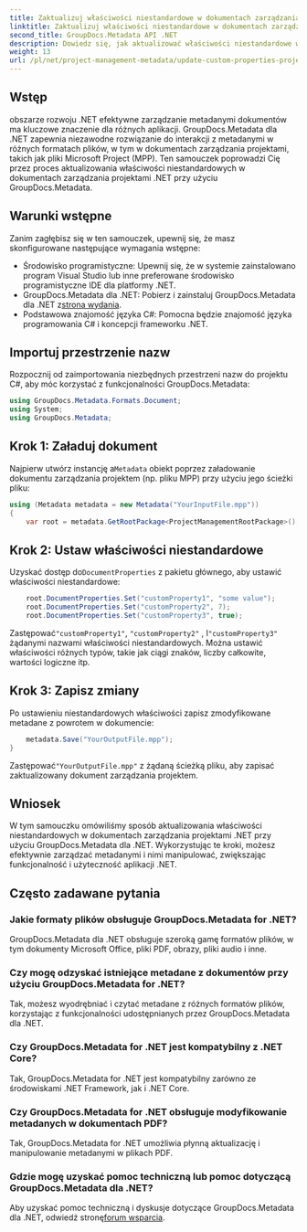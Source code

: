 ```yaml
---
title: Zaktualizuj właściwości niestandardowe w dokumentach zarządzania projektami .NET
linktitle: Zaktualizuj właściwości niestandardowe w dokumentach zarządzania projektami .NET
second_title: GroupDocs.Metadata API .NET
description: Dowiedz się, jak aktualizować właściwości niestandardowe w dokumentach zarządzania projektami .NET przy użyciu GroupDocs.Metadata dla .NET. Usprawnij zarządzanie metadanymi w swoich aplikacjach.
weight: 13
url: /pl/net/project-management-metadata/update-custom-properties-project-management-documents/
---
```

## Wstęp
obszarze rozwoju .NET efektywne zarządzanie metadanymi dokumentów ma kluczowe znaczenie dla różnych aplikacji. GroupDocs.Metadata dla .NET zapewnia niezawodne rozwiązanie do interakcji z metadanymi w różnych formatach plików, w tym w dokumentach zarządzania projektami, takich jak pliki Microsoft Project (MPP). Ten samouczek poprowadzi Cię przez proces aktualizowania właściwości niestandardowych w dokumentach zarządzania projektami .NET przy użyciu GroupDocs.Metadata.
## Warunki wstępne
Zanim zagłębisz się w ten samouczek, upewnij się, że masz skonfigurowane następujące wymagania wstępne:
- Środowisko programistyczne: Upewnij się, że w systemie zainstalowano program Visual Studio lub inne preferowane środowisko programistyczne IDE dla platformy .NET.
-  GroupDocs.Metadata dla .NET: Pobierz i zainstaluj GroupDocs.Metadata dla .NET z[strona wydania](https://releases.groupdocs.com/metadata/net/).
- Podstawowa znajomość języka C#: Pomocna będzie znajomość języka programowania C# i koncepcji frameworku .NET.

## Importuj przestrzenie nazw
Rozpocznij od zaimportowania niezbędnych przestrzeni nazw do projektu C#, aby móc korzystać z funkcjonalności GroupDocs.Metadata:
```csharp
using GroupDocs.Metadata.Formats.Document;
using System;
using GroupDocs.Metadata;
```
## Krok 1: Załaduj dokument
 Najpierw utwórz instancję a`Metadata` obiekt poprzez załadowanie dokumentu zarządzania projektem (np. pliku MPP) przy użyciu jego ścieżki pliku:
```csharp
using (Metadata metadata = new Metadata("YourInputFile.mpp"))
{
    var root = metadata.GetRootPackage<ProjectManagementRootPackage>();
```
## Krok 2: Ustaw właściwości niestandardowe
 Uzyskać dostęp do`DocumentProperties` z pakietu głównego, aby ustawić właściwości niestandardowe:
```csharp
    root.DocumentProperties.Set("customProperty1", "some value");
    root.DocumentProperties.Set("customProperty2", 7);
    root.DocumentProperties.Set("customProperty3", true);
```
 Zastępować`"customProperty1"`, `"customProperty2"` , I`"customProperty3"` żądanymi nazwami właściwości niestandardowych. Można ustawić właściwości różnych typów, takie jak ciągi znaków, liczby całkowite, wartości logiczne itp.
## Krok 3: Zapisz zmiany
Po ustawieniu niestandardowych właściwości zapisz zmodyfikowane metadane z powrotem w dokumencie:
```csharp
    metadata.Save("YourOutputFile.mpp");
}
```
 Zastępować`"YourOutputFile.mpp"` z żądaną ścieżką pliku, aby zapisać zaktualizowany dokument zarządzania projektem.

## Wniosek
W tym samouczku omówiliśmy sposób aktualizowania właściwości niestandardowych w dokumentach zarządzania projektami .NET przy użyciu GroupDocs.Metadata dla .NET. Wykorzystując te kroki, możesz efektywnie zarządzać metadanymi i nimi manipulować, zwiększając funkcjonalność i użyteczność aplikacji .NET.

## Często zadawane pytania
### Jakie formaty plików obsługuje GroupDocs.Metadata for .NET?
GroupDocs.Metadata dla .NET obsługuje szeroką gamę formatów plików, w tym dokumenty Microsoft Office, pliki PDF, obrazy, pliki audio i inne.
### Czy mogę odzyskać istniejące metadane z dokumentów przy użyciu GroupDocs.Metadata for .NET?
Tak, możesz wyodrębniać i czytać metadane z różnych formatów plików, korzystając z funkcjonalności udostępnianych przez GroupDocs.Metadata dla .NET.
### Czy GroupDocs.Metadata for .NET jest kompatybilny z .NET Core?
Tak, GroupDocs.Metadata for .NET jest kompatybilny zarówno ze środowiskami .NET Framework, jak i .NET Core.
### Czy GroupDocs.Metadata for .NET obsługuje modyfikowanie metadanych w dokumentach PDF?
Tak, GroupDocs.Metadata for .NET umożliwia płynną aktualizację i manipulowanie metadanymi w plikach PDF.
### Gdzie mogę uzyskać pomoc techniczną lub pomoc dotyczącą GroupDocs.Metadata dla .NET?
 Aby uzyskać pomoc techniczną i dyskusje dotyczące GroupDocs.Metadata dla .NET, odwiedź stronę[forum wsparcia](https://forum.groupdocs.com/c/metadata/14).